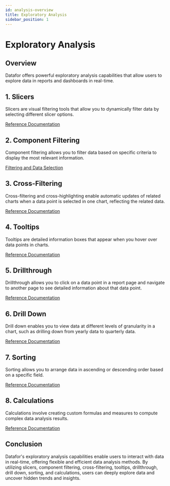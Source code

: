 ```yaml
---
id: analysis-overview
title: Exploratory Analysis
sidebar_position: 1
---
```

# Exploratory Analysis

## Overview

Datafor offers powerful exploratory analysis capabilities that allow users to explore data in reports and dashboards in real-time.

## 1. Slicers

Slicers are visual filtering tools that allow you to dynamically filter data by selecting different slicer options.

[Reference Documentation](https://help.datafor.com.cn)

## 2. Component Filtering

Component filtering allows you to filter data based on specific criteria to display the most relevant information.

[Filtering and Data Selection](https://help.datafor.com.cn)

## 3. Cross-Filtering

Cross-filtering and cross-highlighting enable automatic updates of related charts when a data point is selected in one chart, reflecting the related data.

[Reference Documentation](https://help.datafor.com.cn)

## 4. Tooltips

Tooltips are detailed information boxes that appear when you hover over data points in charts.

[Reference Documentation](https://help.datafor.com.cn)

## 5. Drillthrough

Drillthrough allows you to click on a data point in a report page and navigate to another page to see detailed information about that data point.

[Reference Documentation](https://help.datafor.com.cn)

## 6. Drill Down

Drill down enables you to view data at different levels of granularity in a chart, such as drilling down from yearly data to quarterly data.

[Reference Documentation](https://help.datafor.com.cn)

## 7. Sorting

Sorting allows you to arrange data in ascending or descending order based on a specific field.

[Reference Documentation](https://help.datafor.com.cn)

## 8. Calculations

Calculations involve creating custom formulas and measures to compute complex data analysis results.

[Reference Documentation](https://help.datafor.com.cn)

## Conclusion

Datafor's exploratory analysis capabilities enable users to interact with data in real-time, offering flexible and efficient data analysis methods. By utilizing slicers, component filtering, cross-filtering, tooltips, drillthrough, drill down, sorting, and calculations, users can deeply explore data and uncover hidden trends and insights.